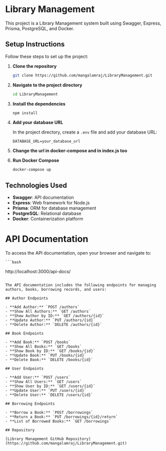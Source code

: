 # Library Management

This project is a Library Management system built using Swagger, Express, Prisma, PostgreSQL, and Docker.

## Setup Instructions

Follow these steps to set up the project:

1. **Clone the repository**

   ```bash
   git clone https://github.com/mangalamraj/LibraryManagement.git
   ```

2. **Navigate to the project directory**

   ```bash
   cd LibraryManagement
   ```

3. **Install the dependencies**

   ```bash
   npm install
   ```

4. **Add your database URL**

   In the project directory, create a `.env` file and add your database URL:

   ```env
   DATABASE_URL=your_database_url
   ```
4. **Change the url in docker-compose and in index.js too**

   

5. **Run Docker Compose**

   ```bash
   docker-compose up
   ```

## Technologies Used

- **Swagger**: API documentation
- **Express**: Web framework for Node.js
- **Prisma**: ORM for database management
- **PostgreSQL**: Relational database
- **Docker**: Containerization platform

# API Documentation

To access the API documentation, open your browser and navigate to:

    ```bash
   http://localhost:3000/api-docs/
   ```

The API documentation includes the following endpoints for managing authors, books, borrowing records, and users:

## Author Endpoints

- **Add Author:** `POST /authors`
- **Show All Authors:** `GET /authors`
- **Show Author by ID:** `GET /authors/{id}`
- **Update Author:** `PUT /authors/{id}`
- **Delete Author:** `DELETE /authors/{id}`

## Book Endpoints

- **Add Book:** `POST /books`
- **Show All Books:** `GET /books`
- **Show Book by ID:** `GET /books/{id}`
- **Update Book:** `PUT /books/{id}`
- **Delete Book:** `DELETE /books/{id}`

## User Endpoints

- **Add User:** `POST /users`
- **Show All Users:** `GET /users`
- **Show User by ID:** `GET /users/{id}`
- **Update User:** `PUT /users/{id}`
- **Delete User:** `DELETE /users/{id}`

## Borrowing Endpoints

- **Borrow a Book:** `POST /borrowings`
- **Return a Book:** `PUT /borrowings/{id}/return`
- **List of Borrowed Books:** `GET /borrowings`

## Repository

[Library Management GitHub Repository](https://github.com/mangalamraj/LibraryManagement.git)
